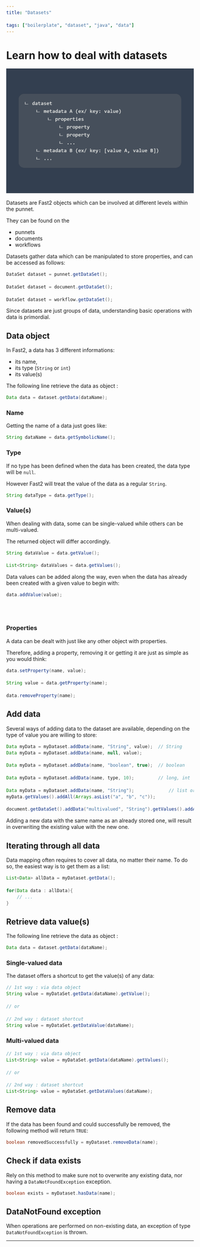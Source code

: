 ```yaml
---
title: "Datasets"

tags: ["boilerplate", "dataset", "java", "data"]
---
```


# Learn how to deal with datasets

![Dataset structure](../assets/img/cookbooks/dataset.png)

Datasets are Fast2 objects which can be involved at different levels within the punnet.

They can be found on the

- punnets
- documents
- workflows

Datasets gather data which can be manipulated to store properties, and can be accessed as follows:

```java
DataSet dataset = punnet.getDataSet();

DataSet dataset = document.getDataSet();

DataSet dataset = workflow.getDataSet();
```

Since datasets are just groups of data, understanding basic operations with data is primordial.

## Data object

In Fast2, a data has 3 different informations:

- its name,
- its type (`String` or `int`)
- its value(s)

The following line retrieve the data as object :

```java
Data data = dataset.getData(dataName);
```

### Name

Getting the name of a data just goes like:

```java
String dataName = data.getSymbolicName();
```

### Type

If no type has been defined when the data has been created, the data type will be `null`.

However Fast2 will treat the value of the data as a regular `String`.

```java
String dataType = data.getType();
```

### Value(s)

When dealing with data, some can be single-valued while others can be multi-valued.

The returned object will differ accordingly.

```java
String dataValue = data.getValue();

List<String> dataValues = data.getValues();
```

Data values can be added along the way, even when the data has already been created with a given value to begin with:

```java
data.addValue(value);
```

<br />
<br />

### Properties

A data can be dealt with just like any other object with properties.

Therefore, adding a property, removing it or getting it are just as simple as you would think:

```java
data.setProperty(name, value);

String value = data.getProperty(name);

data.removeProperty(name);
```

## Add data

Several ways of adding data to the dataset are available, depending on the type of value you are willing to store:

```java
Data myData = myDataset.addData(name, "String", value);  // String
Data myData = myDataset.addData(name, null, value);

Data myData = myDataset.addData(name, "boolean", true);  // boolean

Data myData = myDataset.addData(name, type, 10);         // long, int

Data myData = myDataset.addData(name, "String");             // list or arrays of String
myData.getValues().addAll(Arrays.asList("a", "b", "c"));

document.getDataSet().addData("multivalued", "String").getValues().addAll(Arrays.asList("value #1", "value #2"));
```

Adding a new data with the same name as an already stored one, will result in overwriting the existing value with the new one.

## Iterating through all data

Data mapping often requires to cover all data, no matter their name. To do so, the easiest way is to get them as a list:

```java
List<Data> allData = myDataset.getData();

for(Data data : allData){
    // ...
}
```

## Retrieve data value(s)

The following line retrieve the data as object :

```java
Data data = dataset.getData(dataName);
```

### Single-valued data

The dataset offers a shortcut to get the value(s) of any data:

```java
// 1st way : via data object
String value = myDataSet.getData(dataName).getValue();

// or

// 2nd way : dataset shortcut
String value = myDataSet.getDataValue(dataName);
```

### Multi-valued data

```java
// 1st way : via data object
List<String> value = myDataSet.getData(dataName).getValues();

// or

// 2nd way : dataset shortcut
List<String> value = myDataSet.getDataValues(dataName);
```

## Remove data

If the data has been found and could successfully be removed, the following method will return `TRUE`:

```java
boolean removedSuccessfully = myDataset.removeData(name);
```

## Check if data exists

Rely on this method to make sure not to overwrite any existing data, nor having a `DataNotFoundException` exception.

```java
boolean exists = myDataset.hasData(name);
```

## DataNotFound exception

When operations are performed on non-existing data, an exception of type `DataNotFoundException` is thrown.

---
